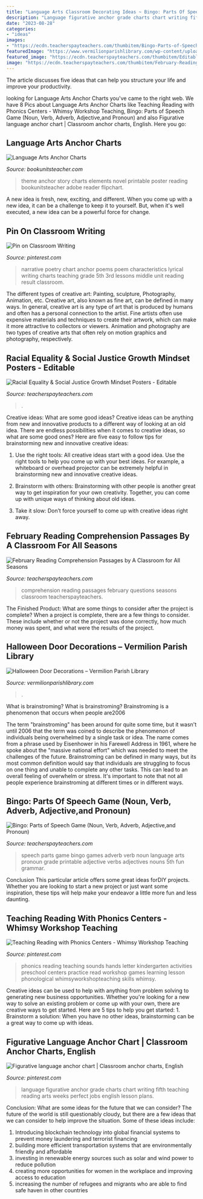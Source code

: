 ```yaml
---
title: "Language Arts Classroom Decorating Ideas ~ Bingo: Parts Of Speech Game (noun, Verb, Adverb, Adjective,and Pronoun)"
description: "Language figurative anchor grade charts chart writing fifth teaching reading arts weeks perfect jobs english lesson plans"
date: "2023-08-28"
categories:
- "ideas"
images:
- "https://ecdn.teacherspayteachers.com/thumbitem/Bingo-Parts-of-Speech-Game-Noun-Verb-Adverb-Adjectiveand-Pronoun-1284788-1438744014/original-1284788-1.jpg"
featuredImage: "https://www.vermilionparishlibrary.com/wp-content/uploads/2018/10/Door-4-1538x1024.jpg"
featured_image: "https://ecdn.teacherspayteachers.com/thumbitem/Editable-Racial-Equality-Social-Justice-Growth-Mindset-Posters-5665470-1610476701/original-5665470-1.jpg"
image: "https://ecdn.teacherspayteachers.com/thumbitem/February-Reading-Passages-with-Reading-Comprehension-Questions-1636933-1614712704/original-1636933-4.jpg"
---
```



The article discusses five ideas that can help you structure your life and improve your productivity.

	

		
looking for Language Arts Anchor Charts you've came to the right web. We have 8 Pics about Language Arts Anchor Charts like Teaching Reading with Phonics Centers - Whimsy Workshop Teaching, Bingo: Parts of Speech Game (Noun, Verb, Adverb, Adjective,and Pronoun) and also Figurative language anchor chart | Classroom anchor charts, English. Here you go:
		
    
## Language Arts Anchor Charts

<img loading=lazy src="https://bookunitsteacher.com/flipchart/reading/story-elements/theme2.png" onerror="this.onerror=null;this.src='https://tse2.mm.bing.net/th?id=OIP.BYhhP5V46Na432yIuAc6fQAAAA&amp;pid=15.1';" alt="Language Arts Anchor Charts">

_Source: bookunitsteacher.com_

>theme anchor story charts elements novel printable poster reading bookunitsteacher adobe reader flipchart. 

	

A new idea is fresh, new, exciting, and different. When you come up with a new idea, it can be a challenge to keep it to yourself. But, when it's well executed, a new idea can be a powerful force for change.

    
## Pin On Classroom Writing

<img loading=lazy src="https://i.pinimg.com/736x/7d/6c/7a/7d6c7ad3e58908a621c6f1dc0a75269e--poetry-anchor-chart-narrative-poetry.jpg" onerror="this.onerror=null;this.src='https://tse1.mm.bing.net/th?id=OIP.hhM1bZeeY2S1fWGD0AoJ1wHaJ3&amp;pid=15.1';" alt="Pin on Classroom Writing">

_Source: pinterest.com_

>narrative poetry chart anchor poems poem characteristics lyrical writing charts teaching grade 5th 3rd lessons middle unit reading result classroom. 

	

The different types of creative art: Painting, sculpture, Photography, Animation, etc.
Creative art, also known as fine art, can be defined in many ways. In general, creative art is any type of art that is produced by humans and often has a personal connection to the artist. Fine artists often use expensive materials and techniques to create their artwork, which can make it more attractive to collectors or viewers. Animation and photography are two types of creative arts that often rely on motion graphics and photography, respectively.

    
## Racial Equality &amp; Social Justice Growth Mindset Posters - Editable

<img loading=lazy src="https://ecdn.teacherspayteachers.com/thumbitem/Editable-Racial-Equality-Social-Justice-Growth-Mindset-Posters-5665470-1610476701/original-5665470-1.jpg" onerror="this.onerror=null;this.src='https://tse2.mm.bing.net/th?id=OIP.ESt05656JyVHDul4QM8JXgAAAA&amp;pid=15.1';" alt="Racial Equality &amp; Social Justice Growth Mindset Posters - Editable">

_Source: teacherspayteachers.com_

>. 

	

Creative ideas: What are some good ideas?
Creative ideas can be anything from new and innovative products to a different way of looking at an old idea. There are endless possibilities when it comes to creative ideas, so what are some good ones? Here are five easy to follow tips for brainstorming new and innovative creative ideas:
1) Use the right tools: All creative ideas start with a good idea. Use the right tools to help you come up with your best ideas. For example, a whiteboard or overhead projector can be extremely helpful in brainstorming new and innovative creative ideas.

2) Brainstorm with others: Brainstorming with other people is another great way to get inspiration for your own creativity. Together, you can come up with unique ways of thinking about old ideas.

3) Take it slow: Don’t force yourself to come up with creative ideas right away.

    
## February Reading Comprehension Passages By A Classroom For All Seasons

<img loading=lazy src="https://ecdn.teacherspayteachers.com/thumbitem/February-Reading-Passages-with-Reading-Comprehension-Questions-1636933-1614712704/original-1636933-4.jpg" onerror="this.onerror=null;this.src='https://tse3.mm.bing.net/th?id=OIP.68FYvNwyDANJ5ZCwUy7RMAAAAA&amp;pid=15.1';" alt="February Reading Comprehension Passages by A Classroom for All Seasons">

_Source: teacherspayteachers.com_

>comprehension reading passages february questions seasons classroom teacherspayteachers. 

	

The Finished Product: What are some things to consider after the project is complete?
When a project is complete, there are a few things to consider. These include whether or not the project was done correctly, how much money was spent, and what were the results of the project.

    
## Halloween Door Decorations – Vermilion Parish Library

<img loading=lazy src="https://www.vermilionparishlibrary.com/wp-content/uploads/2018/10/Door-4-1538x1024.jpg" onerror="this.onerror=null;this.src='https://tse1.mm.bing.net/th?id=OIP.sfgjPwx2YxT7AufKzXNUpwHaE7&amp;pid=15.1';" alt="Halloween Door Decorations – Vermilion Parish Library">

_Source: vermilionparishlibrary.com_

>. 

	

What is brainstroming?
What is brainstroming? Brainstroming is a phenomenon that occurs when people are2006

The term "brainstroming" has been around for quite some time, but it wasn't until 2006 that the term was coined to describe the phenomenon of individuals being overwhelmed by a single task or idea. The name comes from a phrase used by Eisenhower in his Farewell Address in 1961, where he spoke about the "massive national effort" which was needed to meet the challenges of the future. Brainstroming can be defined in many ways, but its most common definition would say that individuals are struggling to focus on one thing and unable to complete any other tasks. This can lead to an overall feeling of overwhelm or stress. It's important to note that not all people experience brainstroming at different times or in different ways.

    
## Bingo: Parts Of Speech Game (Noun, Verb, Adverb, Adjective,and Pronoun)

<img loading=lazy src="https://ecdn.teacherspayteachers.com/thumbitem/Bingo-Parts-of-Speech-Game-Noun-Verb-Adverb-Adjectiveand-Pronoun-1284788-1438744014/original-1284788-1.jpg" onerror="this.onerror=null;this.src='https://tse3.mm.bing.net/th?id=OIP.6nVm4AojHs8_H8PAQUJk_AAAAA&amp;pid=15.1';" alt="Bingo: Parts of Speech Game (Noun, Verb, Adverb, Adjective,and Pronoun)">

_Source: teacherspayteachers.com_

>speech parts game bingo games adverb verb noun language arts pronoun grade printable adjective verbs adjectives nouns 5th fun grammar. 

	

Conclusion
This particular article offers some great ideas forDIY projects. Whether you are looking to start a new project or just want some inspiration, these tips will help make your endeavor a little more fun and less daunting.

    
## Teaching Reading With Phonics Centers - Whimsy Workshop Teaching

<img loading=lazy src="https://i.pinimg.com/736x/a8/3a/da/a83adaaf84164bf2efff43d4f34fea80.jpg" onerror="this.onerror=null;this.src='https://tse3.mm.bing.net/th?id=OIP.6fX-_3IpN1N4xO117POQiAHaNT&amp;pid=15.1';" alt="Teaching Reading with Phonics Centers - Whimsy Workshop Teaching">

_Source: pinterest.com_

>phonics reading teaching sounds hands letter kindergarten activities preschool centers practice read workshop games learning lesson phonological whimsyworkshopteaching skills whimsy. 

	

Creative ideas can be used to help with anything from problem solving to generating new business opportunities. Whether you're looking for a new way to solve an existing problem or come up with your own, there are creative ways to get started. Here are 5 tips to help you get started: 1. Brainstorm a solution: When you have no other ideas, brainstorming can be a great way to come up with ideas.

    
## Figurative Language Anchor Chart | Classroom Anchor Charts, English

<img loading=lazy src="https://i.pinimg.com/736x/29/99/2e/29992ed246241f769f99a645fedb68e1--school-jobs-figurative-language.jpg" onerror="this.onerror=null;this.src='https://tse4.mm.bing.net/th?id=OIP.d0fYnPXHQUrwjHi60LY_1wHaJ3&amp;pid=15.1';" alt="Figurative language anchor chart | Classroom anchor charts, English">

_Source: pinterest.com_

>language figurative anchor grade charts chart writing fifth teaching reading arts weeks perfect jobs english lesson plans. 

	

Conclusion: What are some ideas for the future that we can consider?
The future of the world is still questionably cloudy, but there are a few ideas that we can consider to help improve the situation. Some of these ideas include: 
1. Introducing blockchain technology into global financial systems to prevent money laundering and terrorist financing 
2. building more efficient transportation systems that are environmentally friendly and affordable 
3. investing in renewable energy sources such as solar and wind power to reduce pollution 
4. creating more opportunities for women in the workplace and improving access to education 
5. increasing the number of refugees and migrants who are able to find safe haven in other countries 

